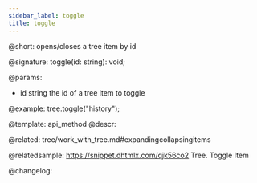 ```yaml
---
sidebar_label: toggle
title: toggle
---          
```


@short: opens/closes a tree item by id

@signature: toggle(id: string): void;

@params:
- id	string		the id of a tree item to toggle

@example:
tree.toggle("history");


@template: api_method
@descr:


@related: tree/work_with_tree.md#expandingcollapsingitems

@relatedsample: https://snippet.dhtmlx.com/qjk56co2	Tree. Toggle Item

@changelog:


